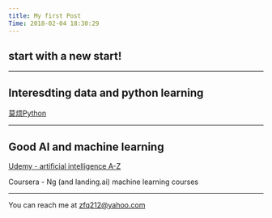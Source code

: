 ```yaml
---
title: My first Post
Time: 2018-02-04 18:30:29
---
```


## start with a new start!

---
## Interesdting data and python learning

[莫烦Python](https://morvanzhou.github.io/)


---
## Good AI and machine learning 

[Udemy - artificial intelligence A-Z](https://www.udemy.com/home/my-courses/learning/)

Coursera - Ng (and landing.ai) machine learning courses



---
You can reach me at zfq212@yahoo.com
